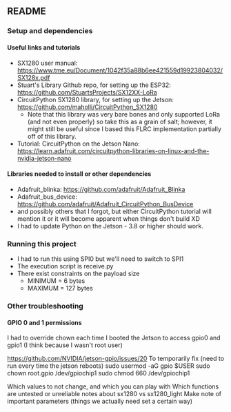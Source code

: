 ## README

### Setup and dependencies
#### Useful links and tutorials
- SX1280 user manual: https://www.tme.eu/Document/1042f35a88b6ee421559d19923804032/SX128x.pdf
- Stuart's Library Github repo, for setting up the ESP32: https://github.com/StuartsProjects/SX12XX-LoRa
- CircuitPython SX1280 library, for setting up the Jetson: https://github.com/maholli/CircuitPython_SX1280
    - Note that this library was very bare bones and only supported LoRa (and not even properly) so take this as a grain of salt; however, it might still be useful since I based this FLRC implementation partially off of this library.
- Tutorial: CircuitPython on the Jetson Nano: https://learn.adafruit.com/circuitpython-libraries-on-linux-and-the-nvidia-jetson-nano

#### Libraries needed to install or other dependencies
- Adafruit_blinka: https://github.com/adafruit/Adafruit_Blinka
- Adafruit_bus_device: https://github.com/adafruit/Adafruit_CircuitPython_BusDevice
- and possibly others that I forgot, but either CircuitPython tutorial will mention it or it will become apparent when things don't build XD
- I had to update Python on the Jetson - 3.8 or higher should work.

### Running this project
- I had to run this using SPI0 but we'll need to switch to SPI1
- The execution script is receive.py
- There exist constraints on the payload size
    - MINIMUM = 6 bytes
    - MAXIMUM = 127 bytes

### Other troubleshooting
#### GPIO 0 and 1 permissions
I had to override chown each time I booted the Jetson to access gpio0 and gpio1 (I think because I wasn't root user)

https://github.com/NVIDIA/jetson-gpio/issues/20
To temporarily fix (need to run every time the jetson reboots)
sudo usermod -aG gpio $USER
sudo chown root.gpio /dev/gpiochip1
sudo chmod 660 /dev/gpiochip1


Which values to not change, and which you can play with
Which functions are untested or unreliable
notes about sx1280 vs sx1280_light
Make note of important parameters (things we actually need set a certain way)
